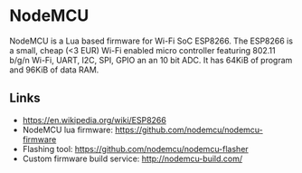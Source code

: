 # NodeMCU
NodeMCU is a Lua based firmware for Wi-Fi SoC ESP8266. The ESP8266 is a small, cheap (<3 EUR) Wi-Fi enabled micro controller featuring 802.11 b/g/n Wi-Fi, UART, I2C, SPI, GPIO an an 10 bit ADC. It has 64KiB of program and 96KiB of data RAM. 

## Links
  * https://en.wikipedia.org/wiki/ESP8266 
  * NodeMCU lua firmware: https://github.com/nodemcu/nodemcu-firmware
  * Flashing tool: https://github.com/nodemcu/nodemcu-flasher
  * Custom firmware build service: http://nodemcu-build.com/
